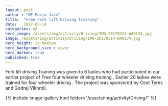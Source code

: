 ```yaml
---
layout: post
author : "WE Manju Jain"
title:  "Free Fork lift Driving training"
date:   2017-03-14 
categories: a2
hero_image: /assets/img/activity/Driving/IMG-20170314-WA0134.jpg
image: /assets/img/activity/Driving/IMG-20170314-WA0134.jpg
hero_height: is-medium
hero_background_size : cover
hero_darken: true
published: true
---
```


Fork lift driving Training was given to 6 ladies who had participated in our earlier project of Free four wheeler driving training . Earlier 20 ladies were trained for four wheeler driving . The project was sponsored by Ceat Tyres and Godrej Vikhroli.

{% include image-gallery.html folder="/assets/img/activity/Driving/" %}